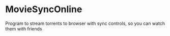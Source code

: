 # MovieSyncOnline

Program to stream torrents to browser with sync controls, so you can watch them with friends
